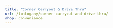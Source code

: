 ```yaml
---
title: "Corner Carryout & Drive Thru"
url: /tontogany/corner-carryout-and-drive-thru/
shop: convenience
---
```

